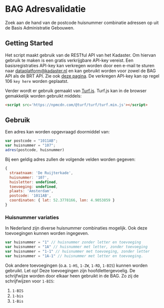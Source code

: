 # BAG Adresvalidatie
Zoek aan de hand van de postcode huisnummer combinatie adressen op uit de Basis Administratie Gebouwen. 

## Getting Started  
Het script maakt gebruik van de RESTful API van het Kadaster. Om hiervan gebruik te maken is een gratis verkrijgbare API-key vereist. Een basisregistraties API-key kan verkregen worden door een e-mail te sturen naar dataplatform@kadaster.nl en kan gebruikt worden voor zowel de BAG API als de BRT API. Zie ook [deze pagina](https://bag.basisregistraties.overheid.nl/restful-api?articleid=1927964).
De verkregen API-key kan op regel 106 `key here` worden geplaatst.

Verder wordt er gebruik gemaakt van [Turf.js](https://turfjs.org/). Turf.js kan in de browser gemakkelijk worden gebruikt middels:
```html
<script src='https://npmcdn.com/@turf/turf/turf.min.js'></script>
```
## Gebruik
Een adres kan worden opgevraagd doormiddel van:
```javascript
var postcode = "1011AB";
var huisnummer = "107";
adres(postcode, huisnummer)
```
Bij een geldig adres zullen de volgende velden worden gegeven:
```javascript
{ 
  straatnaam: 'De Ruijterkade',
  huisnummer: '107',
  huisletter: undefined,
  toevoeging: undefined,
  plaats: 'Amsterdam',
  postcode: '1011AB',
  coordinaten: { lat: 52.3778166, lon: 4.9053859 } 
}
```

### Huisnummer variaties
In Nederland zijn diverse huisnummer combinaties mogelijk. Ook deze toevoegingen kunnen worden ingegeven.
```javascript
var huisnummer = "1" // huisnummer zonder letter en toevoeging
var huisnummer = "1A" // huisnummer met letter, zonder toevoeging
var huisnummer = "1-1" // huisnummer met toevoeging, zonder letter
var huisnummer = "1A-1" // huisnummer met letter en toevoeging. 
```
Ook andere toevoegingen (o.a. `1-HS`, `1-ZW`, `1-RD`, `1-BIS`) kunnen worden gebruikt. Let op! Deze toevoegingen zijn hoofdlettergevoelig. De schrijfwijze worden door elkaar heen gebruikt in de BAG. Zo zij de schrijfwijzen voor `1-BIS`:
1. `1-BIS`
2. `1-bis`
3. `1-Bis`

